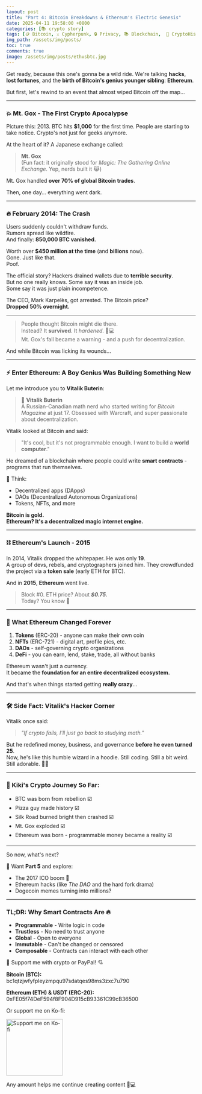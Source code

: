 ```yaml
---
layout: post
title: "Part 4: Bitcoin Breakdowns & Ethereum's Electric Genesis"
date: 2025-04-11 19:58:00 +0800
categories: [📚 crypto story]
tags: [🪙 Bitcoin, ⚔️ Cypherpunk, 🔒 Privacy, 📚 Blockchain,  🧩 CryptoHistory, 🟩 Ethereum]
img_path: /assets/img/posts/ 
toc: true 
comments: true 
image: /assets/img/posts/ethvsbtc.jpg
---
```


Get ready, because this one's gonna be a wild ride. We're talking **hacks**, **lost fortunes**, and the **birth of Bitcoin's genius younger sibling**: **Ethereum**.

But first, let's rewind to an event that almost wiped Bitcoin off the map...

---

### 💥 Mt. Gox - The First Crypto Apocalypse

Picture this: 2013. BTC hits **$1,000** for the first time. People are starting to take notice. Crypto's not just for geeks anymore.

At the heart of it? A Japanese exchange called:

> **Mt. Gox**  
> (Fun fact: it originally stood for *Magic: The Gathering Online Exchange*. Yep, nerds built it 😹)

Mt. Gox handled **over 70% of global Bitcoin trades**.

Then, one day... everything went dark.

---

### 🔥 February 2014: The Crash

Users suddenly couldn't withdraw funds.  
Rumors spread like wildfire.  
And finally: **850,000 BTC vanished.**

Worth over **$450 million at the time** (and **billions** now).  
Gone. Just like that.  
Poof.

The official story? Hackers drained wallets due to **terrible security**.  
But no one really knows. Some say it was an inside job.  
Some say it was just plain incompetence.

The CEO, Mark Karpelès, got arrested. The Bitcoin price?  
**Dropped 50% overnight.**

---

> People thought Bitcoin might die there.  
> Instead? It **survived**. It *hardened.* 💪💻  
> Mt. Gox's fall became a warning - and a push for decentralization.

And while Bitcoin was licking its wounds...

---

### ⚡ Enter Ethereum: A Boy Genius Was Building Something New

Let me introduce you to **Vitalik Buterin**:

> 👦 **Vitalik Buterin**  
> A Russian-Canadian math nerd who started writing for *Bitcoin Magazine* at just 17. Obsessed with Warcraft, and super passionate about decentralization.

Vitalik looked at Bitcoin and said:
> "It's cool, but it's not programmable enough. I want to build a **world computer**."

He dreamed of a blockchain where people could write **smart contracts** - programs that run themselves.

💬 Think:
- Decentralized apps (DApps)
- DAOs (Decentralized Autonomous Organizations)
- Tokens, NFTs, and more

**Bitcoin is gold.  
Ethereum? It's a decentralized magic internet engine.**

---

### ⛓️ Ethereum's Launch - 2015

In 2014, Vitalik dropped the whitepaper. He was only **19**.  
A group of devs, rebels, and cryptographers joined him. They crowdfunded the project via a **token sale** (early ETH for BTC).

And in **2015**, **Ethereum** went live.  
> Block #0. ETH price? About ***$0.75.***  
> Today? You know 🤑

---

### 🤯 What Ethereum Changed Forever

1. **Tokens** (ERC-20) - anyone can make their own coin
2. **NFTs** (ERC-721) - digital art, profile pics, etc.
3. **DAOs** - self-governing crypto organizations
4. **DeFi** - you can earn, lend, stake, trade, all without banks

Ethereum wasn't just a currency.  
It became the **foundation for an entire decentralized ecosystem.**

And that's when things started getting **really crazy**...

---

### 🛠️ Side Fact: Vitalik's Hacker Corner

Vitalik once said:
> *"If crypto fails, I'll just go back to studying math."*

But he redefined money, business, and governance **before he even turned 25**.  
Now, he's like this humble wizard in a hoodie. Still coding. Still a bit weird. Still adorable. 🧙‍♂️

---

### 🖤 Kiki's Crypto Journey So Far:

- BTC was born from rebellion ☑️  
- Pizza guy made history ☑️  
- Silk Road burned bright then crashed ☑️  
- Mt. Gox exploded ☑️  
- Ethereum was born - programmable money became a reality ☑️

---

So now, what's next?

💫 Want **Part 5** and explore:
- The 2017 ICO boom 💸
- Ethereum hacks (like *The DAO* and the hard fork drama)
- Dogecoin memes turning into millions?

---

### TL;DR: Why Smart Contracts Are 🔥

- **Programmable** - Write logic in code
- **Trustless** - No need to trust anyone
- **Global** - Open to everyone
- **Immutable** - Can't be changed or censored
- **Composable** - Contracts can interact with each other

<div class="donation-box" style="position: relative;">
  <p class="donation-text">💖 Support me with crypto or PayPal! 💘</p>
  <p><strong>Bitcoin (BTC):</strong><br>bc1qtzjwfyfpleyzmpqu97sdatqes98ms3zxc7u790</p>
  <p><strong>Ethereum (ETH) & USDT (ERC-20):</strong><br>0xFE05f74DeF594f8F904D915cB93361C99cB36500</p>
  <p>Or support me on Ko-fi:</p>
  
  <div class="img-container" style="position: relative; display: inline-block;">
    <!-- 图片 -->
    <img src="https://cdn.buymeacoffee.com/buttons/v2/default-yellow.png"
         alt="Support me on Ko-fi"
         width="150"
         loading="lazy">    
    <!-- 遮罩层按钮 -->
    <div onclick="window.open('https://ko-fi.com/kikisec', '_blank')" 
         style="position: absolute; top: 0; left: 0; width: 100%; height: 100%; background: transparent; cursor: pointer;">
    </div>
  </div>

  <p class="donation-note">Any amount helps me continue creating content 💬💻</p>
</div>
